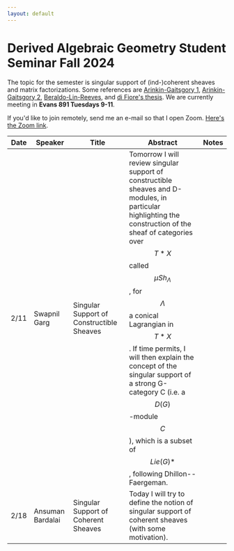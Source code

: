 ```yaml
---
layout: default
---
```


# Derived Algebraic Geometry Student Seminar Fall 2024

The topic for the semester is singular support of (ind-)coherent sheaves and matrix factorizations. Some references are [Arinkin-Gaitsgory 1](https://arxiv.org/abs/1201.6343), [Arinkin-Gaitsgory 2](https://arxiv.org/abs/1412.4394), [Beraldo-Lin-Reeves](https://arxiv.org/abs/2410.10692), and [di Fiore's thesis](https://knowledge.uchicago.edu/record/2022/files/diFiore_uchicago_0330D_14994.pdf). We are currently meeting in **Evans 891 Tuesdays 9-11**.

If you'd like to join remotely, send me an e-mail so that I open Zoom. [Here's the Zoom link](https://berkeley.zoom.us/j/8271009900).

| Date    | Speaker | Title | Abstract|Notes|
| -------- | ------- | -------| ------|----|
|2/11| Swapnil Garg | Singular Support of Constructible Sheaves| Tomorrow I will review singular support of constructible sheaves and D-modules, in particular highlighting the construction of the sheaf of categories over $$T*X$$ called $$\mu Sh_\Lambda$$, for $$\Lambda$$ a conical Lagrangian in $$T*X$$. If time permits, I will then explain the concept of the singular support of a strong G-category C (i.e. a $$D(G)$$-module $$C$$), which is a subset of $$Lie(G)*$$, following Dhillon--Faergeman. | |
|2/18| Ansuman Bardalai | Singular Support of Coherent Sheaves | Today I will try to define the notion of singular support of coherent sheaves (with some motivation). | | 
